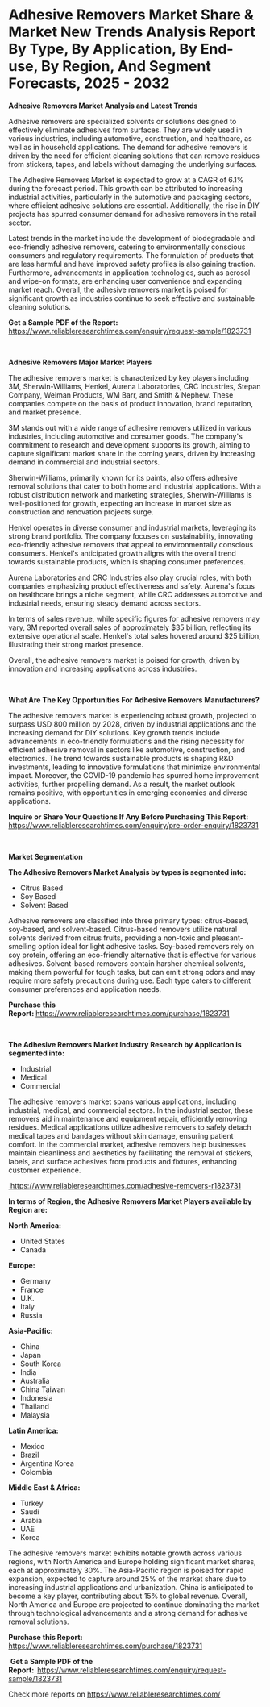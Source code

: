 <p><h1>Adhesive Removers Market Share & Market New Trends Analysis Report By Type, By Application, By End-use, By Region, And Segment Forecasts, 2025 - 2032</h1></p><p><strong>Adhesive Removers Market Analysis and Latest Trends</strong></p>
<p><p>Adhesive removers are specialized solvents or solutions designed to effectively eliminate adhesives from surfaces. They are widely used in various industries, including automotive, construction, and healthcare, as well as in household applications. The demand for adhesive removers is driven by the need for efficient cleaning solutions that can remove residues from stickers, tapes, and labels without damaging the underlying surfaces.</p><p>The Adhesive Removers Market is expected to grow at a CAGR of 6.1% during the forecast period. This growth can be attributed to increasing industrial activities, particularly in the automotive and packaging sectors, where efficient adhesive solutions are essential. Additionally, the rise in DIY projects has spurred consumer demand for adhesive removers in the retail sector.</p><p>Latest trends in the market include the development of biodegradable and eco-friendly adhesive removers, catering to environmentally conscious consumers and regulatory requirements. The formulation of products that are less harmful and have improved safety profiles is also gaining traction. Furthermore, advancements in application technologies, such as aerosol and wipe-on formats, are enhancing user convenience and expanding market reach. Overall, the adhesive removers market is poised for significant growth as industries continue to seek effective and sustainable cleaning solutions.</p></p>
<p><strong>Get a Sample PDF of the Report:&nbsp;</strong> <a href="https://www.reliableresearchtimes.com/enquiry/request-sample/1823731?utm_campaign=3363&utm_medium=2&utm_source=Github&utm_content=ia&utm_term=02042025&utm_id=adhesive-removers">https://www.reliableresearchtimes.com/enquiry/request-sample/1823731</a></p>
<p>&nbsp;</p>
<p><strong>Adhesive Removers Major Market Players</strong></p>
<p><p>The adhesive removers market is characterized by key players including 3M, Sherwin-Williams, Henkel, Aurena Laboratories, CRC Industries, Stepan Company, Weiman Products, WM Barr, and Smith & Nephew. These companies compete on the basis of product innovation, brand reputation, and market presence.</p><p>3M stands out with a wide range of adhesive removers utilized in various industries, including automotive and consumer goods. The company's commitment to research and development supports its growth, aiming to capture significant market share in the coming years, driven by increasing demand in commercial and industrial sectors.</p><p>Sherwin-Williams, primarily known for its paints, also offers adhesive removal solutions that cater to both home and industrial applications. With a robust distribution network and marketing strategies, Sherwin-Williams is well-positioned for growth, expecting an increase in market size as construction and renovation projects surge.</p><p>Henkel operates in diverse consumer and industrial markets, leveraging its strong brand portfolio. The company focuses on sustainability, innovating eco-friendly adhesive removers that appeal to environmentally conscious consumers. Henkel's anticipated growth aligns with the overall trend towards sustainable products, which is shaping consumer preferences.</p><p>Aurena Laboratories and CRC Industries also play crucial roles, with both companies emphasizing product effectiveness and safety. Aurena's focus on healthcare brings a niche segment, while CRC addresses automotive and industrial needs, ensuring steady demand across sectors.</p><p>In terms of sales revenue, while specific figures for adhesive removers may vary, 3M reported overall sales of approximately $35 billion, reflecting its extensive operational scale. Henkel's total sales hovered around $25 billion, illustrating their strong market presence.</p><p>Overall, the adhesive removers market is poised for growth, driven by innovation and increasing applications across industries.</p></p>
<p>&nbsp;</p>
<p><strong>What Are The Key Opportunities For Adhesive Removers Manufacturers?</strong></p>
<p><p>The adhesive removers market is experiencing robust growth, projected to surpass USD 800 million by 2028, driven by industrial applications and the increasing demand for DIY solutions. Key growth trends include advancements in eco-friendly formulations and the rising necessity for efficient adhesive removal in sectors like automotive, construction, and electronics. The trend towards sustainable products is shaping R&D investments, leading to innovative formulations that minimize environmental impact. Moreover, the COVID-19 pandemic has spurred home improvement activities, further propelling demand. As a result, the market outlook remains positive, with opportunities in emerging economies and diverse applications.</p></p>
<p><strong>Inquire or Share Your Questions If Any Before Purchasing This Report:</strong> <a href="https://www.reliableresearchtimes.com/enquiry/pre-order-enquiry/1823731?utm_campaign=3363&utm_medium=2&utm_source=Github&utm_content=ia&utm_term=02042025&utm_id=adhesive-removers">https://www.reliableresearchtimes.com/enquiry/pre-order-enquiry/1823731</a></p>
<p>&nbsp;</p>
<p><strong>Market Segmentation</strong></p>
<p><strong>The Adhesive Removers Market Analysis by types is segmented into:</strong></p>
<p><ul><li>Citrus Based</li><li>Soy Based</li><li>Solvent Based</li></ul></p>
<p><p>Adhesive removers are classified into three primary types: citrus-based, soy-based, and solvent-based. Citrus-based removers utilize natural solvents derived from citrus fruits, providing a non-toxic and pleasant-smelling option ideal for light adhesive tasks. Soy-based removers rely on soy protein, offering an eco-friendly alternative that is effective for various adhesives. Solvent-based removers contain harsher chemical solvents, making them powerful for tough tasks, but can emit strong odors and may require more safety precautions during use. Each type caters to different consumer preferences and application needs.</p></p>
<p><strong>Purchase this Report:&nbsp;</strong><a href="https://www.reliableresearchtimes.com/purchase/1823731?utm_campaign=3363&utm_medium=2&utm_source=Github&utm_content=ia&utm_term=02042025&utm_id=adhesive-removers">https://www.reliableresearchtimes.com/purchase/1823731</a></p>
<p>&nbsp;</p>
<p><strong>The Adhesive Removers Market Industry Research by Application is segmented into:</strong></p>
<p><ul><li>Industrial</li><li>Medical</li><li>Commercial</li></ul></p>
<p><p>The adhesive removers market spans various applications, including industrial, medical, and commercial sectors. In the industrial sector, these removers aid in maintenance and equipment repair, efficiently removing residues. Medical applications utilize adhesive removers to safely detach medical tapes and bandages without skin damage, ensuring patient comfort. In the commercial market, adhesive removers help businesses maintain cleanliness and aesthetics by facilitating the removal of stickers, labels, and surface adhesives from products and fixtures, enhancing customer experience.</p></p>
<p><a href="https://www.reliableresearchtimes.com/adhesive-removers-r1823731?utm_campaign=3363&utm_medium=2&utm_source=Github&utm_content=ia&utm_term=02042025&utm_id=adhesive-removers">&nbsp;https://www.reliableresearchtimes.com/adhesive-removers-r1823731</a></p>
<p><strong>In terms of Region, the Adhesive Removers Market Players available by Region are:</strong></p>
<p>
    <p> <strong> North America: </strong>
        <ul>
            <li>United States</li>
            <li>Canada</li>
        </ul>
        </p> 
    <p> <strong> Europe: </strong>
        <ul>
            <li>Germany</li>
            <li>France</li>
            <li>U.K.</li>
            <li>Italy</li>
            <li>Russia</li>
        </ul>
        </p> 
    <p> <strong> Asia-Pacific: </strong>
        <ul>
            <li>China</li>
            <li>Japan</li>
            <li>South Korea</li>
            <li>India</li>
            <li>Australia</li>
            <li>China Taiwan</li>
            <li>Indonesia</li>
            <li>Thailand</li>
            <li>Malaysia</li>
        </ul>
        </p> 
    <p> <strong> Latin America: </strong>
        <ul>
            <li>Mexico</li>
            <li>Brazil</li>
            <li>Argentina Korea</li>
            <li>Colombia</li>
        </ul>
        </p> 
    <p> <strong> Middle East & Africa: </strong>
        <ul>
            <li>Turkey</li>
            <li>Saudi</li>
            <li>Arabia</li>
            <li>UAE</li>
            <li>Korea</li>
        </ul>
    </p>
    </p>
<p><p>The adhesive removers market exhibits notable growth across various regions, with North America and Europe holding significant market shares, each at approximately 30%. The Asia-Pacific region is poised for rapid expansion, expected to capture around 25% of the market share due to increasing industrial applications and urbanization. China is anticipated to become a key player, contributing about 15% to global revenue. Overall, North America and Europe are projected to continue dominating the market through technological advancements and a strong demand for adhesive removal solutions.</p></p>
<p><strong>Purchase this Report: </strong><a href="https://www.reliableresearchtimes.com/purchase/1823731?utm_campaign=3363&utm_medium=2&utm_source=Github&utm_content=ia&utm_term=02042025&utm_id=adhesive-removers">https://www.reliableresearchtimes.com/purchase/1823731</a></p>
<p>&nbsp;<strong>Get a Sample PDF of the Report:&nbsp;&nbsp;</strong><a href="https://www.reliableresearchtimes.com/enquiry/request-sample/1823731?utm_campaign=3363&utm_medium=2&utm_source=Github&utm_content=ia&utm_term=02042025&utm_id=adhesive-removers">https://www.reliableresearchtimes.com/enquiry/request-sample/1823731</a></p>
<p><strong></strong></p>
<p>Check more reports on <a href="https://www.reliableresearchtimes.com/?utm_campaign=3363&utm_medium=2&utm_source=Github&utm_content=ia&utm_term=02042025&utm_id=adhesive-removers">https://www.reliableresearchtimes.com/</a></p>